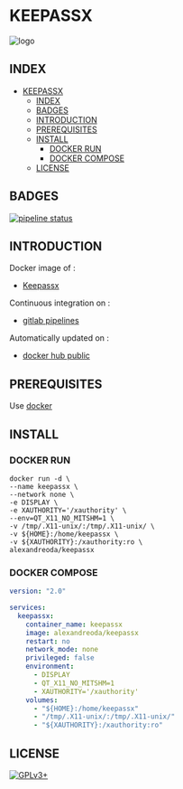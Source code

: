 # KEEPASSX

![logo](https://assets.gitlab-static.net/uploads/-/system/project/avatar/12904457/3bfed3410e1e66951203c5530204198d.media.png)

## INDEX

- [KEEPASSX](#keepassx)
  - [INDEX](#index)
  - [BADGES](#badges)
  - [INTRODUCTION](#introduction)
  - [PREREQUISITES](#prerequisites)
  - [INSTALL](#install)
    - [DOCKER RUN](#docker-run)
    - [DOCKER COMPOSE](#docker-compose)
  - [LICENSE](#license)

## BADGES

[![pipeline status](https://gitlab.com/oda-alexandre/keepassx/badges/master/pipeline.svg)](https://gitlab.com/oda-alexandre/keepassx/commits/master)

## INTRODUCTION

Docker image of :

- [Keepassx](https://keepass.info/index.html)

Continuous integration on :

- [gitlab pipelines](https://gitlab.com/oda-alexandre/keepassx/pipelines)

Automatically updated on :

- [docker hub public](https://hub.docker.com/r/alexandreoda/keepassx)

## PREREQUISITES

Use [docker](https://www.docker.com)

## INSTALL

### DOCKER RUN

```\
docker run -d \
--name keepassx \
--network none \
-e DISPLAY \
-e XAUTHORITY='/xauthority' \
--env=QT_X11_NO_MITSHM=1 \
-v /tmp/.X11-unix/:/tmp/.X11-unix/ \
-v ${HOME}:/home/keepassx \
-v ${XAUTHORITY}:/xauthority:ro \
alexandreoda/keepassx
```

### DOCKER COMPOSE

```yml
version: "2.0"

services:
  keepassx:
    container_name: keepassx
    image: alexandreoda/keepassx
    restart: no
    network_mode: none
    privileged: false
    environment:
      - DISPLAY
      - QT_X11_NO_MITSHM=1
      - XAUTHORITY='/xauthority'
    volumes:
      - "${HOME}:/home/keepassx"
      - "/tmp/.X11-unix/:/tmp/.X11-unix/"
      - "${XAUTHORITY}:/xauthority:ro"
```

## LICENSE

[![GPLv3+](http://gplv3.fsf.org/gplv3-127x51.png)](https://gitlab.com/oda-alexandre/keepassx/blob/master/LICENSE)
